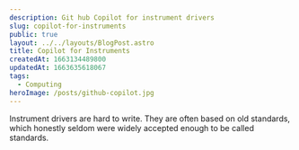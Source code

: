 ```yaml
---
description: Git hub Copilot for instrument drivers
slug: copilot-for-instruments
public: true
layout: ../../layouts/BlogPost.astro
title: Copilot for Instruments
createdAt: 1663134489800
updatedAt: 1663635618067
tags:
  - Computing
heroImage: /posts/github-copilot.jpg
---
```


Instrument drivers are hard to write. They are often based on old standards, which honestly seldom were widely accepted enough to be called standards. 
 
